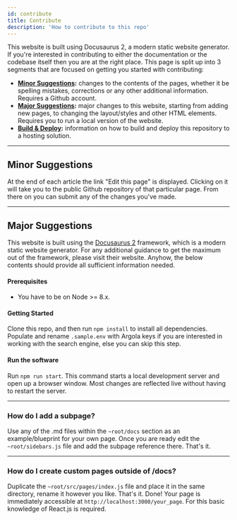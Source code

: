 ```yaml
---
id: contribute
title: Contribute
description: 'How to contribute to this repo'
---
```


This website is built using Docusaurus 2, a modern static website generator. If you're interested in contributing to either the documentation or the codebase itself then you are at the right place. This page is split up into 3 segments that are focused on getting you started with contributing:

>
+ **[Minor Suggestions](#minor-suggestions):** changes to the contents of the pages, whether it be spelling mistakes, corrections or any other additional information. Requires a Github account.
+ **[Major Suggestions](#major-suggestions):** major changes to this website, starting from adding new pages, to changing the layout/styles and other HTML elements. Requires you to run a local version of the website.
+ **[Build & Deploy](#build-and-deploy):** information on how to build and deploy this repository to a hosting solution.
---

## Minor Suggestions
At the end of each article the link "Edit this page" is displayed. Clicking on it will take you to the public Github repository of that particular page. From there on you can submit any of the changes you've made.

---
## Major Suggestions
This website is built using the [Docusaurus 2](https://v2.docusaurus.io/) framework, which is a modern static website generator. For any additional guidance to get the maximum out of the framework, please visit their website. Anyhow, the below contents should provide all sufficient information needed.

#### Prerequisites
+ You have to be on Node >= 8.x.

#### Getting Started
Clone this repo, and then run `npm install` to install all dependencies. Populate and rename `.sample.env` with Argola keys if you are interested in working with the search engine, else you can skip this step.

#### Run the software
Run `npm run start`. This command starts a local development server and open up a browser window. Most changes are reflected live without having to restart the server.

---

### How do I add a subpage?
Use any of the .md files within the `~root/docs` section as an example/blueprint for your own page. Once you are ready edit the `~root/sidebars.js` file and add the subpage reference there. That's it.

---

### How do I create custom pages outside of /docs?
Duplicate the `~root/src/pages/index.js` file and place it in the same directory, rename it however you like. That's it. Done! Your page is immediately accessible at `http://localhost:3000/your_page`. For this basic knowledge of React.js is required.
